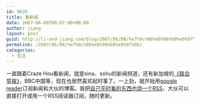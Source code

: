 ```yaml
---
id: 9635
title: 看新闻
date: 2007-06-08T00:07:00+00:00
author: jiang
layout: post
guid: http://li-and-jiang.com/blog/2007/06/08/%e7%9c%8b%e6%96%b0%e9%97%bb/
permalink: /2007/06/08/%e7%9c%8b%e6%96%b0%e9%97%bb/
categories:
  - 生活
---
```

一直跟着Craze Hou看新闻，就是sina、sohu的新闻频道，还有新加坡的<a href="http://www.zaobao.com" target="_blank">《联合早报》</a>，BBC中国等，现在也居然喜欢起时事了。一上劲，就开始用<a href="http://www.google.com/reader/" target="_blank">google reader</a>订阅新闻和大伙的博客。我把<a href="http://www.google.com/reader/shared/17976455403871945183" target="_blank">自己平时看的东西也烧一个RSS</a>，大伙可以直接打开或用一个RSS阅读器订阅，随时更新。